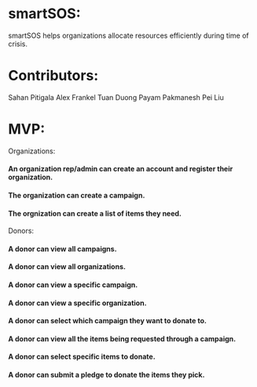 # smartSOS:

smartSOS helps organizations allocate resources efficiently during time of crisis.


# Contributors: 

Sahan Pitigala
Alex Frankel
Tuan Duong
Payam Pakmanesh
Pei Liu


# MVP:

Organizations: 

#### An organization rep/admin can create an account and register their organization.
#### The organization can create a campaign.
#### The orgnization can create a list of items they need.

Donors:

#### A donor can view all campaigns.
#### A donor can view all organizations.
#### A donor can view a specific campaign.
#### A donor can view a specific organization.
#### A donor can select which campaign they want to donate to.
#### A donor can view all the items being requested through a campaign.
#### A donor can select specific items to donate.
#### A donor can submit a pledge to donate the items they pick.



